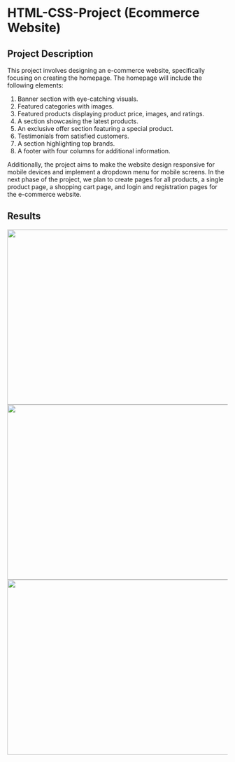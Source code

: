 # HTML-CSS-Project (Ecommerce Website)
## Project Description
This project involves designing an e-commerce website, specifically focusing on creating the homepage. The homepage will include the following elements:

1) Banner section with eye-catching visuals.
2) Featured categories with images.
3) Featured products displaying product price, images, and ratings. 
4) A section showcasing the latest products.
5) An exclusive offer section featuring a special product.
6) Testimonials from satisfied customers.
7) A section highlighting top brands.
8) A footer with four columns for additional information.

Additionally, the project aims to make the website design responsive for mobile devices and implement a dropdown menu for mobile screens.
In the next phase of the project, we plan to create pages for all products, a single product page, a shopping cart page, and login and 
registration pages for the e-commerce website.

## Results 
<div>
  <img src ="https://github.com/maha123m/HTML-CSS-Projects/assets/99613493/8ff783d6-6351-4726-9ae1-0cbdb7d35740" width="900" height="400"> 
  

  <img src ="https://github.com/maha123m/HTML-CSS-Projects/assets/99613493/d25c8580-674c-42b5-903a-63d3464c427d" width="900" height="400"> 
  

  <img src ="https://github.com/maha123m/HTML-CSS-Projects/assets/99613493/a79786d8-e7bd-4428-8ba4-4ba064e82d4f" width="900" height="400">  
  

   
</div>
